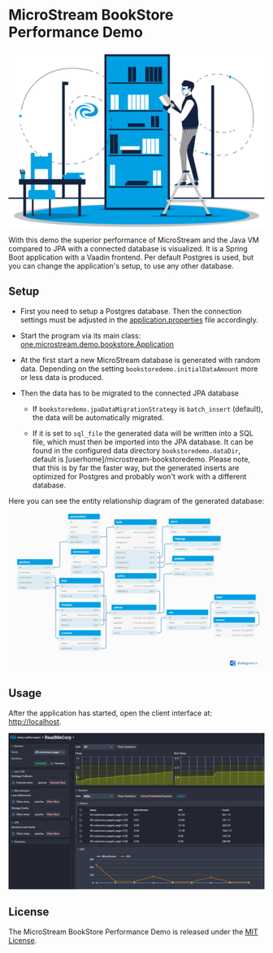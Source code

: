 # MicroStream BookStore Performance Demo

![BookStore Demo](./docs/images/bookstoredemo.svg?raw=true)

With this demo the superior performance of MicroStream and the Java VM compared to JPA with a connected database is visualized.
It is a Spring Boot application with a Vaadin frontend. Per default Postgres is used, but you can change the application's setup, to use any other database.

## Setup

- First you need to setup a Postgres database. Then the connection settings must be adjusted in the [application.properties](src/main/resources/application.properties) file accordingly.

- Start the program via its main class: [one.microstream.demo.bookstore.Application](src/main/java/one/microstream/demo/bookstore/Application.java)

- At the first start a new MicroStream database is generated with random data. Depending on the setting `bookstoredemo.initialDataAmount` more or less data is produced.

- Then the data has to be migrated to the connected JPA database
  
  - If `bookstoredemo.jpaDataMigrationStrategy` is `batch_insert` (default), the data will be automatically migrated.
 
  - If it is set to `sql_file` the generated data will be written into a SQL file, which must then be imported into the JPA database.
  It can be found in the configured data directory `bookstoredemo.dataDir`, default is [userhome]/microstream-bookstoredemo.
  Please note, that this is by far the faster way, but the generated inserts are optimized for Postgres and probably won't work with a different database.
  
Here you can see the entity relationship diagram of the generated database:
![ERD](./docs/images/erd.png?raw=true)

## Usage

After the application has started, open the client interface at: [http://localhost](http://localhost).

![Screenshot](./docs/images/screenshot.png)

## License

The MicroStream BookStore Performance Demo is released under the [MIT License](https://opensource.org/licenses/MIT).

